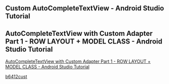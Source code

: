 ## Custom AutoCompleteTextView - Android Studio Tutorial
## AutoCompleteTextView with Custom Adapter Part 1 - ROW LAYOUT + MODEL CLASS - Android Studio Tutorial
[AutoCompleteTextView with Custom Adapter Part 1 - ROW LAYOUT + MODEL CLASS - Android Studio Tutorial](https://www.youtube.com/watch?v=dz-JbF9B04Y&list=PLrnPJCHvNZuA13xifLjrMytwHDDnkTqUk&index=1)  
  
[b6412cust](b6414code.md)  